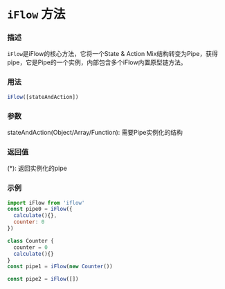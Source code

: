 # `iFlow` 方法

### 描述
`iFlow`是iFlow的核心方法，它将一个State & Action Mix结构转变为Pipe，获得pipe，它是Pipe的一个实例，内部包含多个iFlow内置原型链方法。

### 用法
```javascript
iFlow([stateAndAction])
```

### 参数
stateAndAction(Object/Array/Function): 需要Pipe实例化的结构

### 返回值
(*): 返回实例化的pipe

### 示例
```javascript
import iFlow from 'iflow'
const pipe0 = iFlow({
  calculate(){},
  counter: 0
})

class Counter {
  counter = 0
  calculate(){}
}
const pipe1 = iFlow(new Counter())

const pipe2 = iFlow([])
```
